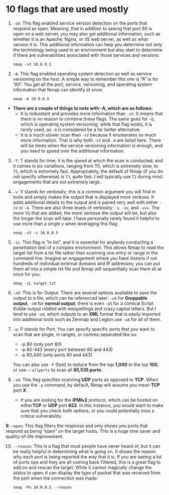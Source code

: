 # 10 flags that are used mostly
1. `-sV`: This flag enabled service version detection on the ports that respond as open. Meaning, that in addition to seeing that port 80 is open on a web server, you may also get additional information, such as whether it is an Apache, Nginx, or IIS web server, as well as what version it is. This additional information can help you determine not only the technology being used in an environment but also start to determine if there are vulnerabilities associated with those services and versions:

    ```nmap -sV 10.0.0.5```

2. `-A`: This flag enabled operating system detection as well as service versioning on the host. A simple way to remember this one is “A” is for “All”. You get all the port, service, versioning, and operating system information that Nmap can identify at once:

    ```nmap -A 10.0.0.5```

- **There are a couple of things to note with -A, which are as follows:**
    - It is redundant and provides more information than `-sV`. It means that there is no reason to combine these flags. The same goes for `-O`, which is operating system versioning; while that flag exists, it is rarely used, as `-A` is considered be a far better alternative.
    - It is a much slower scan than `-sV` because it enumerates so much more information. That is why both `-sV` and `-A` are listed here. There will be times when the service versioning information is enough, and you need to speed over the additional information.

3. `-T`: T stands for time; it is the speed at which the scan is conducted, and it comes in six variations, ranging from T0, which is extremely slow, to `T5`, which is extremely fast. Appropriately, the default of Nmap (if you do not specify otherwise) is `T3`, quite fast. I will typically use `T2` during most engagements that are not extremely large.

4. `-v`: V stands for verbosity; this is a common argument you will find in tools and simply makes the output that is displayed more verbose. It adds additional details to the output and is paired very well with either `-sV` or `-A`. There are also three levels of verbosity: `-v`, `-vv`, and `-vvv`. The more Vs that are added, the more verbose the output will be, but also the longer the scan will take. I have personally rarely found it helpful to use more than a single v when leveraging this flag:

    ```nmap -sV -v 10.0.0.5```

5. `-iL`: This flag is “in list”, and it is essential for anybody conducting a penetration test of a complex environment. This allows Nmap to read the target list from a txt file rather than scanning one entry or range in the command line. Imagine an engagement where you have dozens if not hundreds of individual external domains and IP addresses; you can put them all into a simple txt file and Nmap will sequentially scan them all at once for you:

    ```nmap -iL target.txt```

6.  `-oX`: This is for Output. There are several options available to save the output to a file, which can be referenced later: `-oG` for **Greppable output**, `-oN` for **normal output**, there is even `-oS` for a comical Script Kiddie output riddled with misspellings and crazy capital letters. But I tend to use `-oX`, which outputs to an **XML** format that is easily imported into additional tools such as Zenmap and Legion.use `-oA` for all of them.

7. `-p`: P stands for Port. You can specify specific ports that you want to scan
that are single, in ranges, or comma-separated like so:
    - -p 80 (only port 80)
    - -p 80-443 (every port between 80 and 443)
    - -p 80,440 (only ports 80 and 443)

    You can also use `-F` (fast) to reduce from the top **1,000** to the top **100**, or use `–-allports` to scan all **65,535 ports**.

8. `-sU`: This flag specifies scanning **UDP** ports as opposed to **TCP**. When you use the `-p` command, by default, Nmap will assume you mean **TCP** port **X**.
    - if you are looking for the **IPMIv2** protocol, which can be hosted on either**TCP** or **UDP** port **623**. In this instance, you would want to make sure that you check both options, or you could potentially miss a critical vulnerability.

**9.** `–open`: This flag filters the response and only shows you ports that respond as being “open” on the target hosts. This is a huge time saver and quality-of-life improvement.

10. `--reason`: This is a flag that most people have never heard of, but it can be really helpful in determining what is going on. It shows the reason why each port is being reported the way that it is. If you are seeing a lot of ports ope and they are all coming back Filtered, this is a great flag to add on and rescan the target. While it cannot magically change the status to open, it can display the type of packet that was received from the port when the connection was made:

    ```nmap -Pn 10.0.0.5 --reason```



